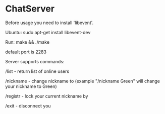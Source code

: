 # ChatServer
Before usage you need to install 'libevent'.

Ubuntu:
sudo apt-get install libevent-dev

Run:
make && ./make <port>

default port is 2283


Server supports commands:

/list - return list of online users

/nickname <nickname> - change nickname to <nickname> (example "/nickname Green" will change your nickname to Green)

/registr <password> - lock your current nickname by <password>

/exit - disconnect you
